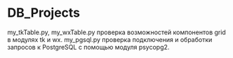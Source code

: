 # DB_Projects
my_tkTable.py, my_wxTable.py проверка возможностей компонентов grid в модулях tk и wx.
my_pgsql.py проверка подключения и обработки запросов к PostgreSQL с помощью модуля psycopg2.

